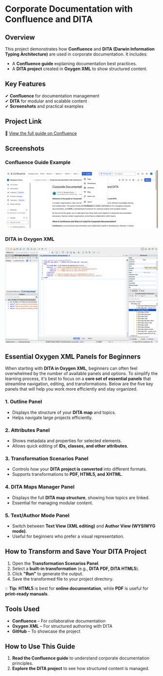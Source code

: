 # Corporate Documentation with Confluence and DITA  

## Overview  
This project demonstrates how **Confluence** and **DITA (Darwin Information Typing Architecture)** are used in corporate documentation. It includes:  

- A **Confluence guide** explaining documentation best practices.  
- A **DITA project** created in **Oxygen XML** to show structured content.  

## Key Features  
✔ **Confluence** for documentation management  
✔ **DITA** for modular and scalable content  
✔ **Screenshots** and practical examples  

## Project Link  
📌 [View the full guide on Confluence](https://gianpierofiorino.atlassian.net/wiki/spaces/~61713602702bd0006a7a0a3e/pages/5570561/Corporate+Documentation+with+Confluence+and+DITA)  

## Screenshots  
### Confluence Guide Example  
![Confluence Page](https://github.com/GFiorino/Corporate-Documentation-Confluence-DITA/blob/main/images/Confluence-Create.png?raw=true)  

### DITA in Oxygen XML  
![DITA Project](https://github.com/GFiorino/Corporate-Documentation-Confluence-DITA/blob/main/images/OxygenXML-Panels.png?raw=true)  

## Essential Oxygen XML Panels for Beginners  

When starting with **DITA in Oxygen XML**, beginners can often feel overwhelmed by the number of available panels and options. To simplify the learning process, it's best to focus on a **core set of essential panels** that streamline navigation, editing, and transformations. Below are the five key panels that will help you work more efficiently and stay organized.  

### **1. Outline Panel**  
- Displays the structure of your **DITA map** and topics.  
- Helps navigate large projects efficiently.  

### **2. Attributes Panel**  
- Shows metadata and properties for selected elements.  
- Allows quick editing of **IDs, classes, and other attributes**.  

### **3. Transformation Scenarios Panel**  
- Controls how your **DITA project is converted** into different formats.  
- Supports transformations to **PDF, HTML5, and XHTML**.  

### **4. DITA Maps Manager Panel**  
- Displays the full **DITA map structure**, showing how topics are linked.  
- Essential for managing modular content.  

### **5. Text/Author Mode Panel**  
- Switch between **Text View (XML editing)** and **Author View (WYSIWYG mode)**.  
- Useful for beginners who prefer a visual representation.  

## How to Transform and Save Your DITA Project  

1. Open the **Transformation Scenarios Panel**.  
2. Select a **built-in transformation** (e.g., **DITA PDF, DITA HTML5**).  
3. Click **"Run"** to generate the output.  
4. Save the transformed file to your project directory.  

💡 **Tip:** **HTML5** is best for **online documentation**, while **PDF** is useful for **print-ready manuals**.  

## Tools Used  
- **Confluence** – For collaborative documentation  
- **Oxygen XML** – For structured authoring with DITA  
- **GitHub** – To showcase the project  

## How to Use This Guide  
1. **Read the Confluence guide** to understand corporate documentation principles.  
2. **Explore the DITA project** to see how structured content is managed.  





